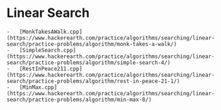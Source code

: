 # Linear Search

    -   [MonkTakesAWalk.cpp](https://www.hackerearth.com/practice/algorithms/searching/linear-search/practice-problems/algorithm/monk-takes-a-walk/)
    -   [SimpleSearch.cpp](https://www.hackerearth.com/practice/algorithms/searching/linear-search/practice-problems/algorithm/simple-search-4/)
    -   [RestInPeace211.cpp](https://www.hackerearth.com/practice/algorithms/searching/linear-search/practice-problems/algorithm/rest-in-peace-21-1/)
    -   [MinMax.cpp](https://www.hackerearth.com/practice/algorithms/searching/linear-search/practice-problems/algorithm/min-max-8/)